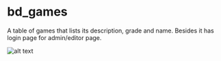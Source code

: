 # bd_games

A table of games that lists its description, grade and name. Besides it has login page for admin/editor page.

![alt text](https://i.ibb.co/qpQrXv4/image.png)
